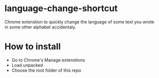 # language-change-shortcut

Chrome extenstion to quickly change the language of some text you wrote in some other alphabet accidentaly.

# How to install

- Go to Chrome's Manage extenstions
- Load unpacked
- Choose the root folder of this repo
